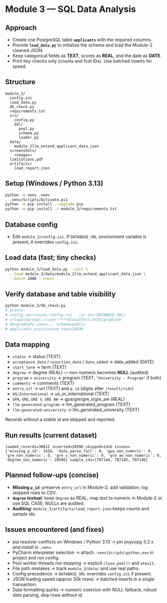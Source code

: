 # Module 3 — SQL Data Analysis

## Approach
- Create one PostgreSQL table **`applicants`** with the required columns.
- Provide **`load_data.py`** to initialize the schema and load the Module-2 cleaned JSON.
- Keep categorical fields as **TEXT**, scores as **REAL**, and the date as **DATE**.
- Print tiny checks only (counts and first IDs). Use batched inserts for speed.

## Structure
~~~
module_3/
  config.ini
  load_data.py
  db_check.py
  requirements.txt
  src/
    config.py
    dal/
      pool.py
      schema.py
      loader.py
  data/
    module_2llm_extend_applicant_data.json
  screenshots/
    <images>
  limitations.pdf
  artifacts/
    load_report.json
~~~

## Setup (Windows / Python 3.13)
~~~bash
python -m venv .venv
. .venv/Scripts/Activate.ps1
python -m pip install --upgrade pip
python -m pip install -r module_3/requirements.txt
~~~

## Database config
- Edit `module_3/config.ini`. If `DATABASE_URL` environment variable is present, it overrides `config.ini`.

## Load data (fast; tiny checks)
~~~bash
python module_3/load_data.py --init \
  --load module_3/data/module_2llm_extend_applicant_data.json \
  --batch 2000 --count
~~~

## Verify database and table visibility
~~~bash
python module_3/db_check.py
# prints:
# config_source=ini:config.ini   (or env:DATABASE_URL)
# url=postgresql://user:****@localhost:5432/gradcafe
# db=gradcafe user=... schema=public
# applicants_exists=true rows=28596
~~~

## Data mapping
- `status` → status (TEXT)  
- `acceptance_date` / `rejection_date` / `date_added` → date_added (DATE)  
- `start_term` → term (TEXT)  
- `degree` → degree (REAL) — non-numeric becomes **NULL** (audited)  
- `program` + `university` → program (TEXT; `"University - Program"` if both)  
- `comments` → comments (TEXT)  
- `entry_url` → url (TEXT) and `p_id` (digits after `/result/<id>`)  
- `US/International` → us_or_international (TEXT)  
- `GPA`, `GRE`, `GRE V`, `GRE AW` → gpa/gre/gre_v/gre_aw (REAL)  
- `llm-generated-program` → llm_generated_program (TEXT)  
- `llm-generated-university` → llm_generated_university (TEXT)

Records without a stable id are skipped and reported.

## Run results (current dataset)
~~~text
loaded_records=30012 inserted=28596 skipped=1416 issues={'missing_p_id': 1416, 'date_parse_fail': 0, 'gpa_non_numeric': 0, 'gre_non_numeric': 0, 'gre_v_non_numeric': 0, 'gre_aw_non_numeric': 0, 'degree_non_numeric': 28596} sample_ids=[787144, 787145, 787146]
~~~

## Planned follow-ups (concise)
- **Missing `p_id`**: preserve `entry_url` in Module-2; add validation; log skipped rows to CSV.
- **`degree` textual**: keep `degree` as REAL; map text to numeric in Module-2 or use SQL CASE; NULLs are audited.
- **Auditing**: `module_3/artifacts/load_report.json` keeps counts and sample ids.

## Issues encountered (and fixes)
- pip resolver conflicts on Windows / Python 3.13 → pin psycopg 3.2.x and install in `.venv`.
- PyCharm interpreter selection → attach `.venv\Scripts\python.exe` in project and run config.
- Pool worker threads not stopping → explicit `close_pool()` and `atexit`.
- File path mistakes → track `module_3/data/` and use real paths.
- Config precedence → `DATABASE_URL` overrides `config.ini` if present.
- JSON loading speed (approx 30k rows) → batched inserts in a single transaction.
- Data formatting quirks → numeric coercion with NULL fallback, robust date parsing, skip rows without id.
